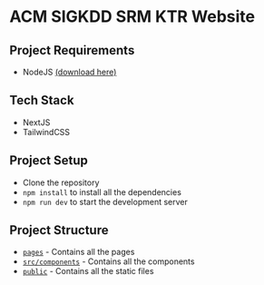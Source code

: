 # ACM SIGKDD SRM KTR Website

## Project Requirements

- NodeJS [(download here)](https://nodejs.org/en/download/)

## Tech Stack

- NextJS
- TailwindCSS

## Project Setup

- Clone the repository
- `npm install` to install all the dependencies
- `npm run dev` to start the development server

## Project Structure

- [`pages`](pages/) - Contains all the pages
- [`src/components`](src/components) - Contains all the components
- [`public`](public/) - Contains all the static files